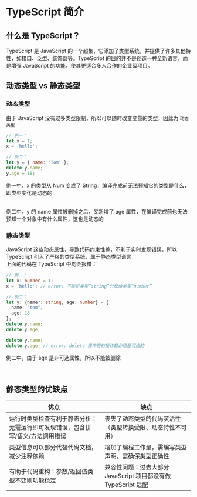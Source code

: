 # TypeScript 简介

## 什么是 TypeScript？
TypeScript 是 JavaScript 的一个超集，它添加了类型系统，并提供了许多其他特性，如接口、泛型、装饰器等。TypeScript 的目的并不是创造一种全新语言，而是增强 JavaScript 的功能，使其更适合多人合作的企业级项目。

## 动态类型 vs 静态类型
### 动态类型
由于 JavaScript 没有过多类型限制，所以可以随时改变变量的类型，因此为 `动态类型`
```js
// 例一：
let x = 1;
x = 'hello';

// 例二：
let y = { name: 'Tom' };
delete y.name;
y.age = 18;
```
例一中，x 的类型从 Num 变成了 String，编译完成前无法预知它的类型是什么，即类型变化是动态的

<br>
例二中，y 的 name 属性被删掉之后，又新增了 age 属性，在编译完成前也无法预知一个对象中有什么属性，这也是动态的

<br>

### 静态类型
JavaScript 这些动态属性，导致代码约束性差，不利于实时发现错误，所以 TypeScript 引入了严格的类型系统，属于静态类型语言
<br>
上面的代码在 TypeScript 中均会报错：
```ts
// 例一：
let x: number = 1;
x = 'hello'; // error: 不能将类型“string”分配给类型“number”

// 例二：
let y: {name?: string, age: number} = { 
  name: "tom", 
  age: 18
};
delete y.name;
delete y.age;

delete y.name;
delete y.age; // error: delete 操作符的操作数必须是可选的
```
例二中，由于 age 是非可选属性，所以不能被删除

<br>

## 静态类型的优缺点

| 优点 | 缺点 |
| --- | --- |
|运行时类型检查有利于静态分析：无需运行即可发现错误，包含拼写/语义/方法调用错误 |丧失了动态类型的代码灵活性（类型转换受限、动态特性不可用）|
|类型信息可以部分代替代码文档，减少注释依赖 |增加了编程工作量，需编写类型声明，需确保类型正确性 |
|有助于代码重构：参数/返回值类型不变则功能稳定|兼容性问题：过去大部分 JavaScript 项目都没有做 TypeScript 适配|

